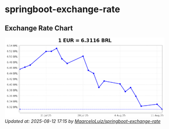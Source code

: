 # springboot-exchange-rate

<!-- EXCHANGE-RATE-START -->
## Exchange Rate Chart

![Exchange Rate Chart](charts/chart.png)*Updated at: 2025-08-12 17:15 by [MaarceloLuiz/springboot-exchange-rate](https://github.com/MaarceloLuiz/springboot-exchange-rate)*


<!-- EXCHANGE-RATE-END -->